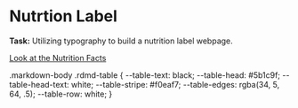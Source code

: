 <h1>Nutrtion Label</h1>
<p><strong>Task:</strong> Utilizing typography to build a nutrition label webpage.</p>


<a href="https://htmlpreview.github.io/?https://github.com/chezcye/free-code-camp/blob/23729f26c0284317ac1516491e3365ce271c142e/responsive-web-design/nutrition-label/index.html" target="_blank">Look at the Nutrition Facts</a>


.markdown-body .rdmd-table {
  --table-text: black;
  --table-head: #5b1c9f;
  --table-head-text: white;
  --table-stripe: #f0eaf7;
  --table-edges: rgba(34, 5, 64, .5);
  --table-row: white;
}

